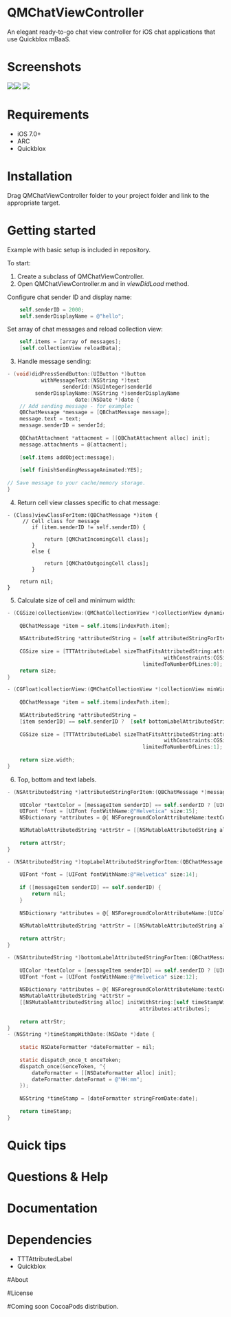 # QMChatViewController
An elegant ready-to-go chat view controller for iOS chat applications that use Quickblox mBaaS.

# Screenshots
![](Screenshots/screenshot1.png)![](Screenshots/screenshot3.png)
![](Screenshots/screenshot2.png)

# Requirements
- iOS 7.0+
- ARC
- Quickblox

# Installation
Drag QMChatViewController folder to your project folder and link to the appropriate target.

# Getting started
Example with basic setup is included in repository. 

To start:
1. Create a subclass of QMChatViewController.
2. Open QMChatViewController.m and in *viewDidLoad* method.

Configure chat sender ID and display name:
````objective-c
	self.senderID = 2000;
	self.senderDisplayName = @"hello";
````

Set array of chat messages and reload collection view:
````objective-c
	self.items = [array of messages];
	[self.collectionView reloadData];
````
3. Handle message sending: 
````objective-c
- (void)didPressSendButton:(UIButton *)button
           withMessageText:(NSString *)text
                  senderId:(NSUInteger)senderId
         senderDisplayName:(NSString *)senderDisplayName
                      date:(NSDate *)date {
    // Add sending message - for example:
    QBChatMessage *message = [QBChatMessage message];
    message.text = text;
    message.senderID = senderId;
    
    QBChatAttachment *attacment = [[QBChatAttachment alloc] init];
    message.attachments = @[attacment];
    
    [self.items addObject:message];
    
    [self finishSendingMessageAnimated:YES];
    
// Save message to your cache/memory storage.                     
}

````

4. Return cell view classes specific to chat message:
````
- (Class)viewClassForItem:(QBChatMessage *)item {
	 // Cell class for message
        if (item.senderID != self.senderID) {
            
            return [QMChatIncomingCell class];
        }
        else {
            
            return [QMChatOutgoingCell class];
        }
    
    return nil;
}
````
5. Calculate size of cell and minimum width:
````objective-c
- (CGSize)collectionView:(QMChatCollectionView *)collectionView dynamicSizeAtIndexPath:(NSIndexPath *)indexPath maxWidth:(CGFloat)maxWidth {
    
    QBChatMessage *item = self.items[indexPath.item];
    
    NSAttributedString *attributedString = [self attributedStringForItem:item];
    
    CGSize size = [TTTAttributedLabel sizeThatFitsAttributedString:attributedString
                                                   withConstraints:CGSizeMake(maxWidth, MAXFLOAT)
                                            limitedToNumberOfLines:0];
    return size;
}

- (CGFloat)collectionView:(QMChatCollectionView *)collectionView minWidthAtIndexPath:(NSIndexPath *)indexPath {
    
    QBChatMessage *item = self.items[indexPath.item];
    
    NSAttributedString *attributedString =
    [item senderID] == self.senderID ?  [self bottomLabelAttributedStringForItem:item] : [self topLabelAttributedStringForItem:item];
    
    CGSize size = [TTTAttributedLabel sizeThatFitsAttributedString:attributedString
                                                   withConstraints:CGSizeMake(1000, 10000)
                                            limitedToNumberOfLines:1];
    
    return size.width;
}
````
6.  Top, bottom and text labels.
````objective-c
- (NSAttributedString *)attributedStringForItem:(QBChatMessage *)messageItem {
    
    UIColor *textColor = [messageItem senderID] == self.senderID ? [UIColor whiteColor] : [UIColor colorWithWhite:0.290 alpha:1.000];
    UIFont *font = [UIFont fontWithName:@"Helvetica" size:15];
    NSDictionary *attributes = @{ NSForegroundColorAttributeName:textColor, NSFontAttributeName:font};

    NSMutableAttributedString *attrStr = [[NSMutableAttributedString alloc] initWithString:messageItem.text attributes:attributes];
    
    return attrStr;
}

- (NSAttributedString *)topLabelAttributedStringForItem:(QBChatMessage *)messageItem {
    
    UIFont *font = [UIFont fontWithName:@"Helvetica" size:14];
    
    if ([messageItem senderID] == self.senderID) {
        return nil;
    }
    
    NSDictionary *attributes = @{ NSForegroundColorAttributeName:[UIColor colorWithRed:0.184 green:0.467 blue:0.733 alpha:1.000], NSFontAttributeName:font};
    
    NSMutableAttributedString *attrStr = [[NSMutableAttributedString alloc] initWithString:messageItem.senderNick attributes:attributes];
    
    return attrStr;
}

- (NSAttributedString *)bottomLabelAttributedStringForItem:(QBChatMessage *)messageItem {
    
    UIColor *textColor = [messageItem senderID] == self.senderID ? [UIColor colorWithWhite:1.000 alpha:0.510] : [UIColor colorWithWhite:0.000 alpha:0.490];
    UIFont *font = [UIFont fontWithName:@"Helvetica" size:12];
    
    NSDictionary *attributes = @{ NSForegroundColorAttributeName:textColor, NSFontAttributeName:font};
    NSMutableAttributedString *attrStr =
    [[NSMutableAttributedString alloc] initWithString:[self timeStampWithDate:messageItem.datetime]
                                           attributes:attributes];
    
    return attrStr;
}
- (NSString *)timeStampWithDate:(NSDate *)date {
    
    static NSDateFormatter *dateFormatter = nil;
    
    static dispatch_once_t onceToken;
    dispatch_once(&onceToken, ^{
        dateFormatter = [[NSDateFormatter alloc] init];
        dateFormatter.dateFormat = @"HH:mm";
    });
    
    NSString *timeStamp = [dateFormatter stringFromDate:date];
    
    return timeStamp;
}
````

# Quick tips

# Questions & Help

# Documentation

# Dependencies
- TTTAttributedLabel
- Quickblox

#About

#License

#Coming soon
CocoaPods distribution.